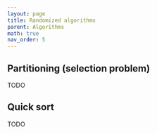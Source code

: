 ```yaml
---
layout: page
title: Randomized algorithms
parent: Algorithms
math: true
nav_order: 5
---
```


## Partitioning (selection problem)

TODO

## Quick sort

TODO